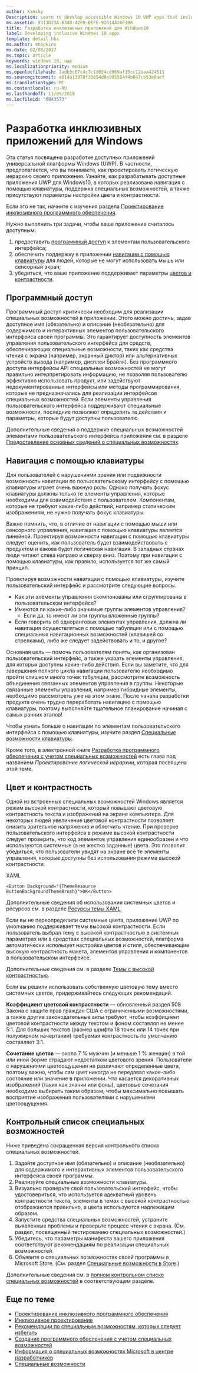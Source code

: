 ```yaml
---
author: Xansky
Description: Learn to develop accessible Windows 10 UWP apps that include keyboard navigation, color and contrast settings, and support for assistive technologies.
ms.assetid: 9311D23A-B340-42F0-BEFE-9261442AF108
title: Разработка инклюзивных приложений для Windows10
label: Developing inclusive Windows 10 apps
template: detail.hbs
ms.author: mhopkins
ms.date: 02/08/2017
ms.topic: article
keywords: windows 10, uwp
ms.localizationpriority: medium
ms.openlocfilehash: 2adb3c67c4c7c1d024cd969af15cc12baa424511
ms.sourcegitcommit: e814a13978f33654d8e995584f4b047cb53e0aef
ms.translationtype: MT
ms.contentlocale: ru-RU
ms.lasthandoff: 11/05/2018
ms.locfileid: "6043573"
---
```

# <a name="developing-inclusive-windows-apps"></a>Разработка инклюзивных приложений для Windows  

Эта статья посвящена разработке доступных приложений универсальной платформы Windows (UWP). В частности, предполагается, что вы понимаете, как проектировать логическую иерархию своего приложения. Узнайте, как разрабатывать доступные приложения UWP для Windows10, в которых реализована навигация с помощью клавиатуры, поддержка специальных возможностей, а также присутствуют параметры настройки цвета и контрастности.

Если это не так, начните с изучения раздела [Проектирование инклюзивного программного обеспечения](designing-inclusive-software.md).

Нужно выполнить три задачи, чтобы ваше приложение считалось доступным:

1. предоставить [программный доступ](#programmatic-access) к элементам пользовательского интерфейса;
2. обеспечить поддержку в приложении [навигации с помощью клавиатуры](#keyboard-navigation) для людей, которые не могут использовать мышь или сенсорный экран;
3. убедиться, что ваше приложение поддерживает параметры [цветов и контрастности](#color-and-contrast).

## <a name="programmatic-access"></a>Программный доступ  
Программный доступ критически необходим для реализации специальных возможностей в приложении. Этого можно достичь, задав доступное имя (обязательно) и описание (необязательно) для содержимого и интерактивных элементов пользовательского интерфейса своей программы. Это гарантирует доступность элементов управления пользовательского интерфейса для средств, обеспечивающих специальные возможности, таких как средства чтения с экрана (например, экранный диктор) или альтернативных устройств вывода (например, дисплеи Брайля). Без программного доступа интерфейсы API специальных возможностей не могут правильно интерпретировать информацию, не позволяя пользователю эффективно использовать продукт, или задействуют недокументированные интерфейсы или методы программирования, которые не предназначались для реализации интерфейсов специальных возможностей. Если элементы управления пользовательского интерфейса поддерживают специальные возможности, последние позволяют определять те действия и параметры, которые будут доступны пользователю.  

Дополнительные сведения о поддержке специальных возможностей элементами пользовательского интерфейса приложения см. в разделе [Предоставление основных сведений о специальных возможностях](basic-accessibility-information.md).

## <a name="keyboard-navigation"></a>Навигация с помощью клавиатуры  
Для пользователей с нарушениями зрения или подвижности возможность навигации по пользовательскому интерфейсу с помощью клавиатуры играет очень важную роль. Однако получать фокус клавиатуры должны только те элементы управления, которые необходимы для взаимодействия с пользователем. Компонентам, которые не требуют каких-либо действий, например статическим изображениям, не нужно получать фокус клавиатуры.  

Важно помнить, что, в отличие от навигации с помощью мыши или сенсорного управления, навигация с помощью клавиатуры является линейной. Проектируя возможности навигации с помощью клавиатуры следует оценить, как пользователь будет взаимодействовать с продуктом и какова будет логическая навигация. В западных странах люди читают слева направо и сверху вниз. Поэтому при навигации с помощью клавиатуры, как правило, используется тот же самый принцип.  

Проектируя возможности навигации с помощью клавиатуры, изучите пользовательский интерфейс и рассмотрите следующие вопросы.
* Как эти элементы управления скомпонованы или сгруппированы в пользовательском интерфейсе?
* Имеются ли какие-либо значимые группы элементов управления?
    * Если да, то имеют ли эти группы вложенные группы?
*   Если говорить об одноранговых элементах управления, должна ли навигация осуществляться с помощью табуляции или с помощью специальных навигационных возможностей (клавишей со стрелками), либо же следует задействовать и то, и другое?

Основная цель — помочь пользователям понять, как организован пользовательский интерфейс, а также указать элементы управления, для которых доступны какие-либо действия. Если вы заметите, что для завершения полного цикла навигации пользователю необходимо пройти слишком много точек табуляции, рассмотрите возможность объединения связанных элементов управления в группы. Некоторые связанные элементы управления, например гибридные элементы, необходимо рассмотреть уже на этом этапе. После начала разработки продукта очень трудно переработать навигацию с помощью клавиатуры, поэтому выполняйте тщательное планирование начиная с самых ранних этапов!  

Чтобы узнать больше о навигации по элементам пользовательского интерфейса с помощью клавиатуры, изучите раздел [Специальные возможности клавиатуры](keyboard-accessibility.md).  

Кроме того, в электронной книге [Разработка программного обеспечения с учетом специальных возможностей](https://www.microsoft.com/download/details.aspx?id=19262) есть глава под названием _Проектирование логической иерархии_, которая посвящена этой теме.

## <a name="color-and-contrast"></a>Цвет и контрастность  
Одной из встроенных специальных возможностей Windows является режим высокой контрастности, который повышает цветовую контрастность текста и изображений на экране компьютера. Для некоторых людей увеличение цветовой контрастности позволяет снизить зрительное напряжение и облегчить чтение. При проверке пользовательского интерфейса в режиме высокой контрастности следует проверить, что код элементов управления единообразен и что используются системные (а не жестко заданные) цвета. Это позволит убедиться, что пользователи увидят на экране все те элементы управления, которые доступны без использования режима высокой контрастности.  

XAML
```xaml
<Button Background="{ThemeResource ButtonBackgroundThemeBrush}">OK</Button>
```
Дополнительные сведения об использовании системных цветов и ресурсов см. в разделе [Ресурсы темы XAML](../controls-and-patterns/xaml-theme-resources.md).

Если вы не переопределили системные цвета, приложение UWP по умолчанию поддерживает темы высокой контрастности. Если пользователь выбрал тему с высокой контрастностью в системных параметрах или в средствах специальных возможностей, платформа автоматически использует настройки цветов и стиля, обеспечивающие высокую контрастность макета, элементов управления и компонентов в пользовательском интерфейсе.   

Дополнительные сведения см. в разделе [Темы с высокой контрастностью](high-contrast-themes.md).  

Если вы решили использовать собственную цветовую тему вместо системных цветов, придерживайтесь следующих рекомендаций.  

**Коэффициент цветовой контрастности** — обновленный раздел 508 Закона о защите прав граждан США с ограниченными возможностями, а также другие законодательные акты требуют, чтобы коэффициент цветовой контрастности между текстом и фоном составлял не менее 5:1. Для больших текстов (размер шрифта 18 точек или 14 точек при полужирном начертании) требуемая контрастность по умолчанию составляет 3:1.  

**Сочетание цветов** — около 7 % мужчин (и меньше 1 % женщин) в той или иной форме страдают недостатком цветового зрения. Пользователи с нарушениями цветоощущения не различают определенные цвета, поэтому важно, чтобы сам цвет никогда не передавал какое-либо состояние или значение в приложении. Что касается декоративных изображений (таких как значки или фоны), цветовые сочетания необходимо выбирать таким образом, чтобы максимально повышать восприятие изображения пользователями с нарушениями цветоощущения.  

## <a name="accessibility-checklist"></a>Контрольный список специальных возможностей  
Ниже приведена сокращенная версия контрольного списка специальных возможностей.

1. Задайте доступное имя (обязательно) и описание (необязательно) для содержимого и интерактивных элементов пользовательского интерфейса своей программы.
2. Реализуйте специальные возможности клавиатуры.
3. Визуально проверьте свой пользовательский интерфейс, чтобы удостовериться, что используется адекватный уровень контрастности текста, элементы в темах с высокой контрастностью отображаются правильно, а цвета используются надлежащим образом.
4. Запустите средства специальных возможностей, устраните выявленные проблемы и проверьте процесс чтения с экрана. (См. раздел, посвященный тестированию специальных возможностей.)
5. Убедитесь, что параметры манифеста вашего приложения соответствуют рекомендациям по реализации специальных возможностей.
6. Объявите о специальных возможностях своей программы в Microsoft Store. (См. раздел [Специальные возможности в Store](accessibility-in-the-store.md).)

Дополнительные сведения см. в [полном контрольном списке специальных возможностей](accessibility-checklist.md) в соответствующем разделе.

## <a name="related-topics"></a>Еще по теме  
* [Проектирование инклюзивного программного обеспечения](designing-inclusive-software.md)  
* [Инклюзивное проектирование](http://design.microsoft.com/inclusive)
* [Рекомендации по специальным возможностям, которых следует избегать](practices-to-avoid.md)
* [Создание программного обеспечения с учетом специальных возможностей](https://www.microsoft.com/download/details.aspx?id=19262)
* [Информация о специальных возможностях Microsoft в центре разработчиков](https://msdn.microsoft.com/enable)
* [Специальные возможности](accessibility.md)
